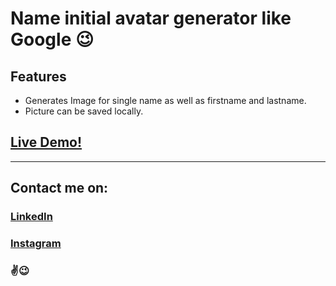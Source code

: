 # Name initial avatar generator like Google 😉
## Features
- Generates Image for single name as well as firstname and lastname.
- Picture can be saved locally.

## [Live Demo!](https://codepen.io/karangaba/full/GRoQezo)
---

## Contact me on:

### [LinkedIn](https://www.linkedin.com/in/karan-gaba-40a12b7b/)

### [Instagram](https://Instagram.com/_karangaba_)

### ✌😉
